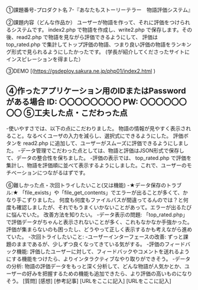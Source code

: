 ①課題番号-プロダクト名
7-『あなたもストーリーテラー　物語評価システム』

②課題内容（どんな作品か）
ユーザーが物語を作って、それに評価をつけられるシステムです。
index2.php で物語を作成し、write2.php で保存します。その後、read2.php で物語を見ながら評価できるようにして、
評価は top_rated.php で集計してトップ評価の物語、つまり良い評価の物語をランキング形式で見られるようにしたかったです。
(学長が紹介してくださったサイトにインスピレーションを得ました）

③DEMO
[(https://gsdeploy.sakura.ne.jp/php01/index2.html
)

④作ったアプリケーション用のIDまたはPasswordがある場合
ID: 〇〇〇〇〇〇〇〇
PW: 〇〇〇〇〇〇〇〇
⑤工夫した点・こだわった点
-
-使いやすさでは、以下の点にこだわりました。
物語の情報が見やすく表示されること。なるべくユーザの入力を減らし、選択式にできるようにした。
評価ボタンを read2.php に追加して、ユーザーがスムーズに評価できるようにしました。
-データ管理でこだわった点としては、物語と評価はJSON形式で保存して、データの整合性を保ちました。
-評価の表示では、
top_rated.php で評価を集計し、物語を評価順に並べて表示するようにしました。これで、ユーザーのモチベーションにつながるはずです。

⑥難しかった点・次回トライしたいこと(又は機能)
-★データ保存のトラブル:★
「file_exists」や「file_get_contents」でエラーが出ることが多くて、かなり手こずりました。
何度も何度もファイルパスが間違ってるんのでは？と何度も確認しましたが、それでもうまくいかないことがあって。エラーが出るたびに悩んでいた。
改善方法を知りたい。
-データ表示の問題:
「top_rated.php」で評価データがちゃんと表示されないことが多く、これもなかなか手強かった。
評価が集まらないのも困ったし、どうやって正しく表示するかも考えながら進めていた。
-次回トライしたいこと:
-ユーザーインターフェースの改善: ずっと課題のままであるが、少しずつ良くなってきている気がする。
-評価のフィードバック機能: 評価したユーザーに対して、フィードバックやコメントを送れるようにする機能をつけたら、よりインタラクティブなやり取りができそう。
-データの分析: 物語の評価データをもっと深く分析して、どんな物語が人気かとか、ユーザーの好みを把握するための機能も追加できたら、より評価の高いものになりそう。
[質問]
[感想]
[参考記事]
[URLをここに記入]
[URLをここに記入]
